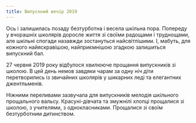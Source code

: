 ```yaml
---
title: Випускний вечір 2019
---
```


Ось і залишилась позаду безтурботна і весела шкільна пора. Попереду у вчорашніх школярів доросле життя зі своїми радощами і труднощами, але шкільні спогади назавжди зостануться найсвітлішими. І, мабуть, для кожного найяскравішою, найприємнішою згадкою залишиться випускний бал.

27 червня 2019 року відбулося хвилююче прощання випускників зі школою. В цей день немов завдяки чарам за одну ніч діти перетворились із звичайних школярів у шикарних леді та елегантних джентльменів.

Ніжними переливами зазвучала для випускників мелодія шкільного прощального вальсу. Красуні-дівчата та змужнілі хлопці прощалися зі школою, з учителями, з однокласниками. Прощалися зі своїм безтурботним дитинством.

<slideshow></slideshow>
